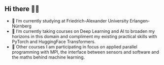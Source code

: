 ## Hi there 👋👊

- 🔭 I’m currently studying at Friedrich-Alexander University Erlangen-Nürnberg
- 🌱 I’m currently taking courses on Deep Learning and AI to broaden my horizons in this domain and compliment my existing practical skills with PyTorch and HuggingFace Transformers.
- 🌱 Other courses I am participating in focus on applied parallel programming with MPI, the interface between sensors and software and the maths behind machine learning.

